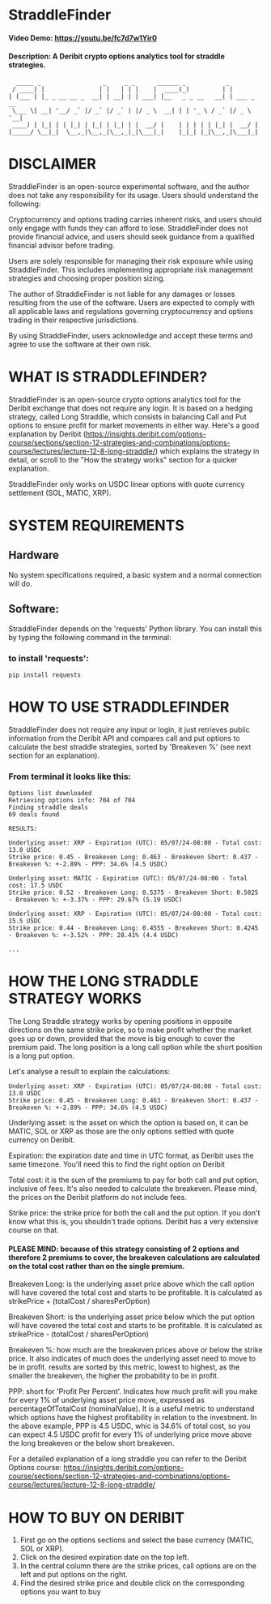 # StraddleFinder
#### Video Demo: https://youtu.be/fc7d7w1Yir0
#### Description: A Deribit crypto options analytics tool for straddle strategies.


	  _____ _                 _     _ _      ______ _           _
	 / ____| |               | |   | | |    |  ____(_)         | |
	| (___ | |_ _ __ __ _  __| | __| | | ___| |__   _ _ __   __| | ___ _ __
	 \___ \| __| '__/ _` |/ _` |/ _` | |/ _ \  __| | | '_ \ / _` |/ _ \ '__|
	 ____) | |_| | | |_| | |_| | |_| | |  __/ |    | | | | | |_| |  __/ |
	|_____/ \__|_|  \__,_|\__,_|\__,_|_|\___|_|    |_|_| |_|\__,_|\___|_|



# DISCLAIMER

StraddleFinder is an open-source experimental software, and the author does not take any responsibility for its usage. Users should understand the following:

Cryptocurrency and options trading carries inherent risks, and users should only engage with funds they can afford to lose. StraddleFinder does not provide financial advice, and users should seek guidance from a qualified financial advisor before trading.

Users are solely responsible for managing their risk exposure while using StraddleFinder. This includes implementing appropriate risk management strategies and choosing proper position sizing.

The author of StraddleFinder is not liable for any damages or losses resulting from the use of the software. Users are expected to comply with all applicable laws and regulations governing cryptocurrency and options trading in their respective jurisdictions.

By using StraddleFinder, users acknowledge and accept these terms and agree to use the software at their own risk.



# WHAT IS STRADDLEFINDER?

StraddleFinder is an open-source crypto options analytics tool for the Deribit exchange that does not require any login.
It is based on a hedging strategy, called Long Straddle, which consists in balancing Call and Put options to ensure profit for market movements in either way. Here's a good explanation by Deribit (https://insights.deribit.com/options-course/sections/section-12-strategies-and-combinations/options-course/lectures/lecture-12-8-long-straddle/) which explains the strategy in detail, or scroll to the "How the strategy works" section for a quicker explanation.

StraddleFinder only works on USDC linear options with quote currency settlement (SOL, MATIC, XRP).



# SYSTEM REQUIREMENTS

## Hardware

No system specifications required, a basic system and a normal connection will do.


## Software:

StraddleFinder depends on the 'requests' Python library. You can install this by typing the following command in the terminal:

### to install 'requests':
	pip install requests


# HOW TO USE STRADDLEFINDER

StraddleFinder does not require any input or login, it just retrieves public information from the Deribit API and compares call and put options to calculate the best straddle strategies, sorted by 'Breakeven %' (see next section for an explanation).

### From terminal it looks like this:

	Options list downloaded
	Retrieving options info: 704 of 704
	Finding straddle deals
	69 deals found

	RESULTS:

	Underlying asset: XRP - Expiration (UTC): 05/07/24-08:00 - Total cost: 13.0 USDC
	Strike price: 0.45 - Breakeven Long: 0.463 - Breakeven Short: 0.437 - Breakeven %: +-2.89% - PPP: 34.6% (4.5 USDC)

	Underlying asset: MATIC - Expiration (UTC): 05/07/24-08:00 - Total cost: 17.5 USDC
	Strike price: 0.52 - Breakeven Long: 0.5375 - Breakeven Short: 0.5025 - Breakeven %: +-3.37% - PPP: 29.67% (5.19 USDC)

	Underlying asset: XRP - Expiration (UTC): 05/07/24-08:00 - Total cost: 15.5 USDC
	Strike price: 0.44 - Breakeven Long: 0.4555 - Breakeven Short: 0.4245 - Breakeven %: +-3.52% - PPP: 28.41% (4.4 USDC)

	...



# HOW THE LONG STRADDLE STRATEGY WORKS

The Long Straddle strategy works by opening positions in opposite directions on the same strike price, so to make profit whether the market goes up or down, provided that the move is big enough to cover the premium paid. The long position is a long call option while the short position is a long put option.

Let's analyse a result to explain the calculations:

	Underlying asset: XRP - Expiration (UTC): 05/07/24-08:00 - Total cost: 13.0 USDC
	Strike price: 0.45 - Breakeven Long: 0.463 - Breakeven Short: 0.437 - Breakeven %: +-2.89% - PPP: 34.6% (4.5 USDC)

Underlying asset: is the asset on which the option is based on, it can be MATIC, SOL or XRP as those are the only options settled with quote currency on Deribit.

Expiration: the expiration date and time in UTC format, as Deribit uses the same timezone. You'll need this to find the right option on Deribit

Total cost: it is the sum of the premiums to pay for both call and put option, inclusive of fees. It's also needed to calculate the breakeven. Please mind, the prices on the Deribit platform do not include fees.

Strike price: the strike price for both the call and the put option. If you don't know what this is, you shouldn't trade options. Deribit has a very extensive course on that.

#### PLEASE MIND: because of this strategy consisting of 2 options and therefore 2 premiums to cover, the breakeven calculations are calculated on the total cost rather than on the single premium.

Breakeven Long: is the underlying asset price above which the call option will have covered the total cost and starts to be profitable. It is calculated as strikePrice + (totalCost / sharesPerOption)

Breakeven Short: is the underlying asset price below which the put option will have covered the total cost and starts to be profitable. It is calculated as strikePrice - (totalCost / sharesPerOption)

Breakeven %: how much are the breakeven prices above or below the strike price. It also indicates of much does the underlying asset need to move to be in profit. results are sorted by this metric, lowest to highest, as the smaller the breakeven, the higher the probability to be in profit.

PPP: short for 'Profit Per Percent'. Indicates how much profit will you make for every 1% of underlying asset price move, expressed as percentageOfTotalCost (nominalValue). It is a useful metric to understand which options have the highest profitability in relation to the investment. In the above example, PPP is 4.5 USDC, whic is 34.6% of total cost, so you can expect 4.5 USDC profit for every 1% of underlying price move above the long breakeven or the below short breakeven.


For a detailed explanation of a long straddle you can refer to the Deribit Options course: https://insights.deribit.com/options-course/sections/section-12-strategies-and-combinations/options-course/lectures/lecture-12-8-long-straddle/



# HOW TO BUY ON DERIBIT

1. First go on the options sections and select the base currency (MATIC, SOL or XRP).
2. Click on the desired expiration date on the top left.
3. In the central column there are the strike prices, call options are on the left and put options on the right.
4. Find the desired strike price and double click on the corresponding options you want to buy
